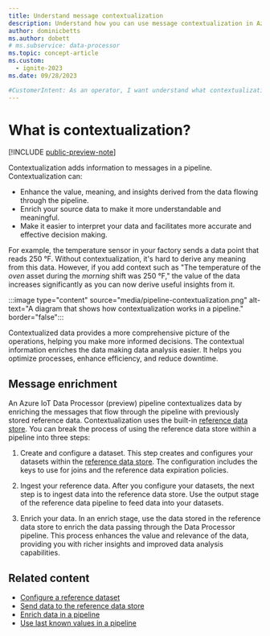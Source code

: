 ```yaml
---
title: Understand message contextualization
description: Understand how you can use message contextualization in Azure IoT Data Processor to enrich messages in a pipeline.
author: dominicbetts
ms.author: dobett
# ms.subservice: data-processor
ms.topic: concept-article
ms.custom:
  - ignite-2023
ms.date: 09/28/2023

#CustomerIntent: As an operator, I want understand what contextualization is so that I can enrich messages in my pipelines using reference or lookup data.
---
```


# What is contextualization?

[!INCLUDE [public-preview-note](../includes/public-preview-note.md)]

Contextualization adds information to messages in a pipeline. Contextualization can:

- Enhance the value, meaning, and insights derived from the data flowing through the pipeline.
- Enrich your source data to make it more understandable and meaningful.
- Make it easier to interpret your data and facilitates more accurate and effective decision making.

For example, the temperature sensor in your factory sends a data point that reads 250 &deg;F. Without contextualization, it's hard to derive any meaning from this data. However, if you add context such as "The temperature of the _oven_ asset during the _morning_ shift was 250 &deg;F," the value of the data increases significantly as you can now derive useful insights from it.

:::image type="content" source="media/pipeline-contextualization.png" alt-text="A diagram that shows how contextualization works in a pipeline." border="false":::

Contextualized data provides a more comprehensive picture of the operations, helping you make more informed decisions. The contextual information enriches the data making data analysis easier. It helps you optimize processes, enhance efficiency, and reduce downtime.

## Message enrichment

An Azure IoT Data Processor (preview) pipeline contextualizes data by enriching the messages that flow through the pipeline with previously stored reference data. Contextualization uses the built-in [reference data store](howto-configure-reference.md). You can break the process of using the reference data store within a pipeline into three steps:

1. Create and configure a dataset. This step creates and configures your datasets within the [reference data store](howto-configure-reference.md). The configuration includes the keys to use for joins and the reference data expiration policies.

1. Ingest your reference data. After you configure your datasets, the next step is to ingest data into the reference data store. Use the output stage of the reference data pipeline to feed data into your datasets.  

1. Enrich your data. In an enrich stage, use the data stored in the reference data store to enrich the data passing through the Data Processor pipeline. This process enhances the value and relevance of the data, providing you with richer insights and improved data analysis capabilities.

## Related content

- [Configure a reference dataset](howto-configure-reference.md)
- [Send data to the reference data store](howto-configure-destination-reference-store.md)
- [Enrich data in a pipeline](howto-configure-enrich-stage.md)
- [Use last known values in a pipeline](howto-configure-lkv-stage.md)
